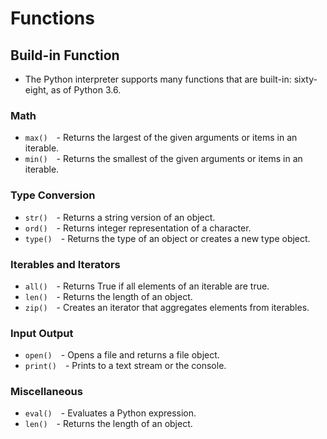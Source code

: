 # Functions

## Build-in Function
- The Python interpreter supports many functions that are built-in: sixty-eight, as of Python 3.6.

### Math
  -  ```max()```&emsp;- Returns the largest of the given arguments or items in an iterable.
  -  ```min()```&emsp;- Returns the smallest of the given arguments or items in an iterable.
### Type Conversion
  -  ```str()```&emsp;- Returns a string version of an object.
  -  ```ord()```&emsp;- Returns integer representation of a character.
  -  ```type()```&emsp;- Returns the type of an object or creates a new type object.
### Iterables and Iterators
  -  ```all()```&emsp;- Returns True if all elements of an iterable are true.
  -  ```len()```&emsp;- Returns the length of an object.
  -  ```zip()```&emsp;- Creates an iterator that aggregates elements from iterables.
### Input Output
  -  ```open()```&emsp;- Opens a file and returns a file object.
  -  ```print()```&emsp;- Prints to a text stream or the console.
### Miscellaneous
  -  ```eval()```&emsp;- Evaluates a Python expression.
  -  ```len()```&emsp;- Returns the length of an object.
